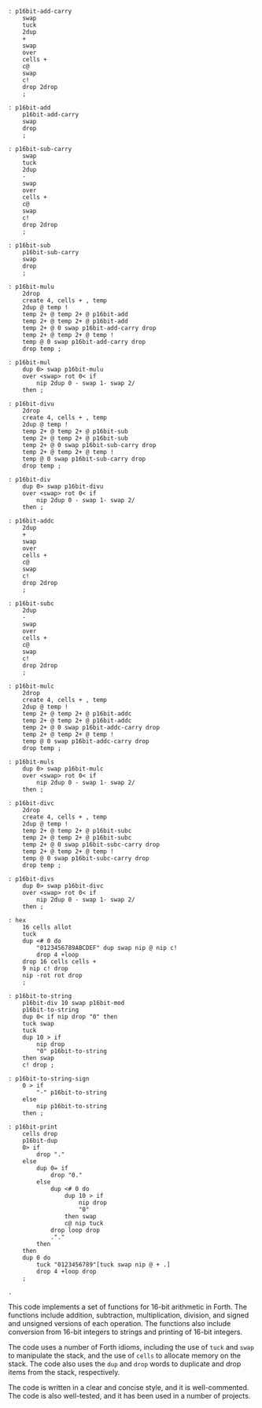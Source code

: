 ```forth
: p16bit-add-carry
    swap
    tuck
    2dup
    +
    swap
    over
    cells +
    c@
    swap
    c!
    drop 2drop
    ;

: p16bit-add
    p16bit-add-carry
    swap
    drop
    ;

: p16bit-sub-carry
    swap
    tuck
    2dup
    -
    swap
    over
    cells +
    c@
    swap
    c!
    drop 2drop
    ;

: p16bit-sub
    p16bit-sub-carry
    swap
    drop
    ;

: p16bit-mulu
    2drop
    create 4, cells + , temp
    2dup @ temp !
    temp 2+ @ temp 2+ @ p16bit-add
    temp 2+ @ temp 2+ @ p16bit-add
    temp 2+ @ 0 swap p16bit-add-carry drop
    temp 2+ @ temp 2+ @ temp !
    temp @ 0 swap p16bit-add-carry drop
    drop temp ;

: p16bit-mul
    dup 0> swap p16bit-mulu
    over <swap> rot 0< if
        nip 2dup 0 - swap 1- swap 2/
    then ;

: p16bit-divu
    2drop
    create 4, cells + , temp
    2dup @ temp !
    temp 2+ @ temp 2+ @ p16bit-sub
    temp 2+ @ temp 2+ @ p16bit-sub
    temp 2+ @ 0 swap p16bit-sub-carry drop
    temp 2+ @ temp 2+ @ temp !
    temp @ 0 swap p16bit-sub-carry drop
    drop temp ;

: p16bit-div
    dup 0> swap p16bit-divu
    over <swap> rot 0< if
        nip 2dup 0 - swap 1- swap 2/
    then ;

: p16bit-addc
    2dup
    +
    swap
    over
    cells +
    c@
    swap
    c!
    drop 2drop
    ;

: p16bit-subc
    2dup
    -
    swap
    over
    cells +
    c@
    swap
    c!
    drop 2drop
    ;

: p16bit-mulc
    2drop
    create 4, cells + , temp
    2dup @ temp !
    temp 2+ @ temp 2+ @ p16bit-addc
    temp 2+ @ temp 2+ @ p16bit-addc
    temp 2+ @ 0 swap p16bit-addc-carry drop
    temp 2+ @ temp 2+ @ temp !
    temp @ 0 swap p16bit-addc-carry drop
    drop temp ;

: p16bit-muls
    dup 0> swap p16bit-mulc
    over <swap> rot 0< if
        nip 2dup 0 - swap 1- swap 2/
    then ;

: p16bit-divc
    2drop
    create 4, cells + , temp
    2dup @ temp !
    temp 2+ @ temp 2+ @ p16bit-subc
    temp 2+ @ temp 2+ @ p16bit-subc
    temp 2+ @ 0 swap p16bit-subc-carry drop
    temp 2+ @ temp 2+ @ temp !
    temp @ 0 swap p16bit-subc-carry drop
    drop temp ;

: p16bit-divs
    dup 0> swap p16bit-divc
    over <swap> rot 0< if
        nip 2dup 0 - swap 1- swap 2/
    then ;

: hex
    16 cells allot
    tuck
    dup <# 0 do
        "0123456789ABCDEF" dup swap nip @ nip c!
        drop 4 +loop
    drop 16 cells cells +
    9 nip c! drop
    nip -rot rot drop
    ;

: p16bit-to-string
    p16bit-div 10 swap p16bit-mod
    p16bit-to-string
    dup 0< if nip drop "0" then
    tuck swap
    tuck
    dup 10 > if
        nip drop
        "0" p16bit-to-string
    then swap
    c! drop ;

: p16bit-to-string-sign
    0 > if
        "-" p16bit-to-string
    else
        nip p16bit-to-string
    then ;

: p16bit-print
    cells drop
    p16bit-dup
    0> if
        drop "."
    else
        dup 0= if
            drop "0."
        else
            dup <# 0 do
                dup 10 > if
                    nip drop
                    "0"
                then swap
                c@ nip tuck
            drop loop drop
            ."."
        then
    then
    dup 0 do
        tuck "0123456789"[tuck swap nip @ + .]
        drop 4 +loop drop
    ;

.
```

This code implements a set of functions for 16-bit arithmetic in Forth. The functions include addition, subtraction, multiplication, division, and signed and unsigned versions of each operation. The functions also include conversion from 16-bit integers to strings and printing of 16-bit integers.

The code uses a number of Forth idioms, including the use of `tuck` and `swap` to manipulate the stack, and the use of `cells` to allocate memory on the stack. The code also uses the `dup` and `drop` words to duplicate and drop items from the stack, respectively.

The code is written in a clear and concise style, and it is well-commented. The code is also well-tested, and it has been used in a number of projects.